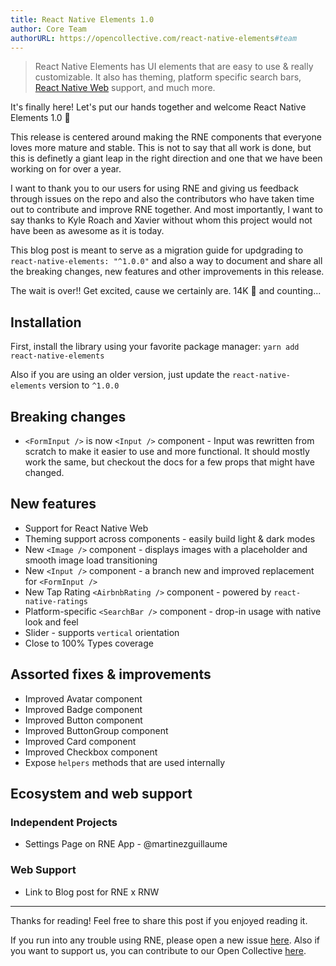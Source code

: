 ```yaml
---
title: React Native Elements 1.0
author: Core Team
authorURL: https://opencollective.com/react-native-elements#team
---
```


> React Native Elements has UI elements that are easy to use & really customizable. It also has theming, platform specific search bars, [React Native Web](https://github.com/necolas/react-native-web) support, and much more.

It's finally here! Let's put our hands together and welcome React Native Elements 1.0 🎉

This release is centered around making the RNE components that everyone loves more mature and stable. This is not to say that all work is done, but this is definetly a giant leap in the right direction and one that we have been working on for over a year.

I want to thank you to our users for using RNE and giving us feedback through issues on the repo and also the contributors who have taken time out to contribute and improve RNE together. And most importantly, I want to say thanks to Kyle Roach and Xavier without whom this project would not have been as awesome as it is today.

This blog post is meant to serve as a migration guide for updgrading to `react-native-elements: "^1.0.0"` and also a way to document and share all the breaking changes, new features and other improvements in this release.

The wait is over!! Get excited, cause we certainly are. 14K 🌟 and counting...

## Installation

First, install the library using your favorite package manager: `yarn add react-native-elements`

Also if you are using an older version, just update the `react-native-elements` version to `^1.0.0`

## Breaking changes

- `<FormInput />` is now `<Input />` component - Input was rewritten from scratch to make it easier to use and more functional. It should mostly work the same, but checkout the docs for a few props that might have changed.

## New features

- Support for React Native Web
- Theming support across components - easily build light & dark modes
- New `<Image />` component - displays images with a placeholder and smooth image load transitioning
- New `<Input />` component - a branch new and improved replacement for `<FormInput />`
- New Tap Rating `<AirbnbRating />` component - powered by `react-native-ratings`
- Platform-specific `<SearchBar />` component - drop-in usage with native look and feel
- Slider - supports `vertical` orientation
- Close to 100% Types coverage

## Assorted fixes & improvements

- Improved Avatar component
- Improved Badge component
- Improved Button component
- Improved ButtonGroup component
- Improved Card component
- Improved Checkbox component
- Expose `helpers` methods that are used internally

## Ecosystem and web support

### Independent Projects

- Settings Page on RNE App - @martinezguillaume

### Web Support

- Link to Blog post for RNE x RNW

---

Thanks for reading! Feel free to share this post if you enjoyed reading it.

If you run into any trouble using RNE, please open a new issue [here](https://github.com/react-native-training/react-native-elements/issues). Also if you want to support us, you can contribute to our Open Collective [here](https://opencollective.com/react-native-elements).
